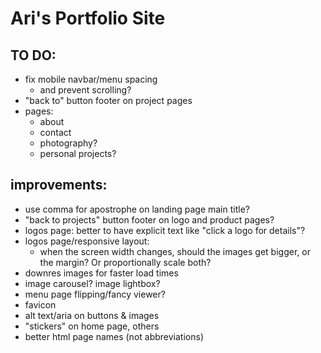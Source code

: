 # Ari's Portfolio Site

## TO DO:
- fix mobile navbar/menu spacing
  - and prevent scrolling?
- "back to" button footer on project pages
- pages:
  - about
  - contact
  - photography?
  - personal projects?

## improvements:
- use comma for apostrophe on landing page main title?
- "back to projects" button footer on logo and product pages?
- logos page: better to have explicit text like "click a logo for details"?
- logos page/responsive layout:
  - when the screen width changes, should the images get bigger, or the margin? Or proportionally scale both?
- downres images for faster load times
- image carousel? image lightbox?
- menu page flipping/fancy viewer?
- favicon
- alt text/aria on buttons & images
- "stickers" on home page, others
- better html page names (not abbreviations)
